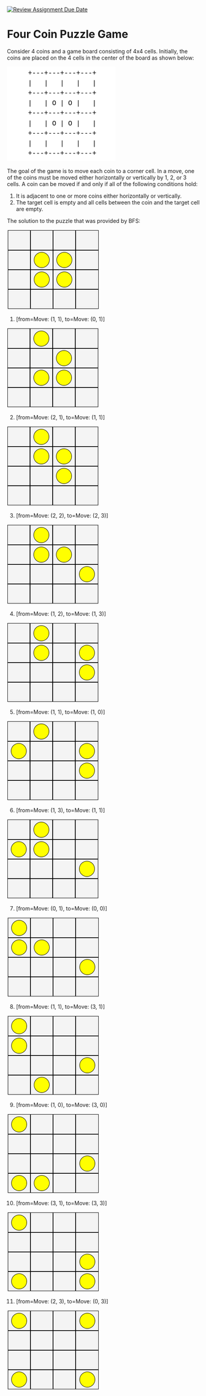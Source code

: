[![Review Assignment Due Date](https://classroom.github.com/assets/deadline-readme-button-24ddc0f5d75046c5622901739e7c5dd533143b0c8e959d652212380cedb1ea36.svg)](https://classroom.github.com/a/f0r53tPY)
# Four Coin Puzzle Game


Consider 4 coins and a game board consisting of 4x4 cells. Initially, the coins are placed on the 4 cells in the center of the board as shown below:

![img.png](src/main/resources/images/img.png)

The goal of the game is to move each coin to a corner cell. In a move, one of the coins must be moved either horizontally or vertically by 1, 2, or 3 cells. A coin can be moved if and only if all of the following conditions hold:

1. It is adjacent to one or more coins either horizontally or vertically.
2. The target cell is empty and all cells between the coin and the target cell are empty.

The solution to the puzzle that was provided by BFS:

![img_1.png](src/main/resources/images/img_1.png)

1. [from=Move: (1, 1), to=Move: (0, 1)]

![img_2.png](src/main/resources/images/img_2.png)

2. [from=Move: (2, 1), to=Move: (1, 1)]

![img_3.png](src/main/resources/images/img_3.png)

3. [from=Move: (2, 2), to=Move: (2, 3)]

![img_4.png](src/main/resources/images/img_4.png)

4. [from=Move: (1, 2), to=Move: (1, 3)]

![img_5.png](src/main/resources/images/img_5.png)

5. [from=Move: (1, 1), to=Move: (1, 0)]

![img_6.png](src/main/resources/images/img_6.png)

6. [from=Move: (1, 3), to=Move: (1, 1)]

![img_7.png](src/main/resources/images/img_7.png)

7. [from=Move: (0, 1), to=Move: (0, 0)]

![img_8.png](src/main/resources/images/img_8.png)

8. [from=Move: (1, 1), to=Move: (3, 1)]

![img_9.png](src/main/resources/images/img_9.png)

9. [from=Move: (1, 0), to=Move: (3, 0)]

![img_10.png](src/main/resources/images/img_10.png)

10. [from=Move: (3, 1), to=Move: (3, 3)]

![img_11.png](src/main/resources/images/img_11.png)

11. [from=Move: (2, 3), to=Move: (0, 3)]

![img_12.png](src/main/resources/images/img_12.png)


